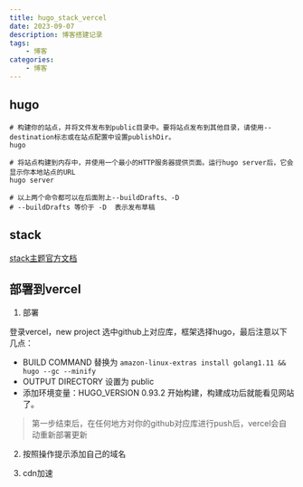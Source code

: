 ```yaml
---
title: hugo_stack_vercel
date: 2023-09-07
description: 博客搭建记录
tags: 
    - 博客
categories:
    - 博客
---
```


## hugo

```shell
# 构建你的站点，并将文件发布到public目录中。要将站点发布到其他目录，请使用--destination标志或在站点配置中设置publishDir。
hugo

# 将站点构建到内存中，并使用一个最小的HTTP服务器提供页面。运行hugo server后，它会显示你本地站点的URL
hugo server

# 以上两个命令都可以在后面附上--buildDrafts、-D
# --buildDrafts 等价于 -D  表示发布草稿

```

## stack

[stack主题官方文档](https://stack.jimmycai.com/guide/)





## 部署到vercel

1. 部署

登录vercel，new project 选中github上对应库，框架选择hugo，最后注意以下几点：
- BUILD COMMAND 替换为 `amazon-linux-extras install golang1.11 && hugo --gc --minify`
- OUTPUT DIRECTORY 设置为 public
- 添加环境变量：HUGO_VERSION  0.93.2
开始构建，构建成功后就能看见网站了。

> 第一步结束后，在任何地方对你的github对应库进行push后，vercel会自动重新部署更新

2. 按照操作提示添加自己的域名

3. cdn加速

